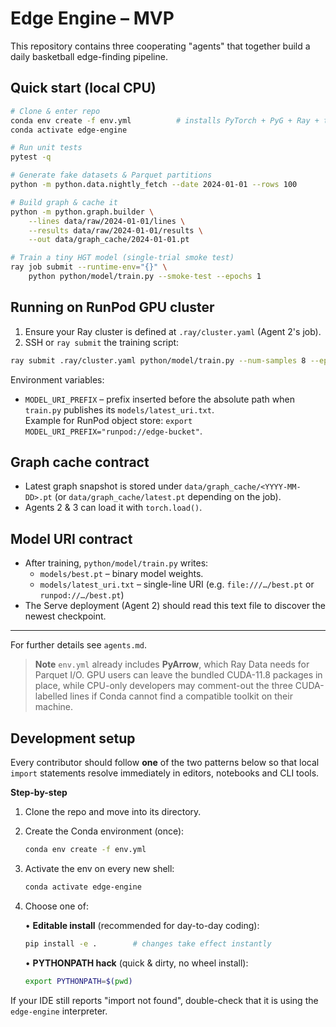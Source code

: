 # Edge Engine – MVP

This repository contains three cooperating "agents" that together build a daily
basketball edge-finding pipeline.

## Quick start (local CPU)
```bash
# Clone & enter repo
conda env create -f env.yml          # installs PyTorch + PyG + Ray + tooling
conda activate edge-engine

# Run unit tests
pytest -q

# Generate fake datasets & Parquet partitions
python -m python.data.nightly_fetch --date 2024-01-01 --rows 100

# Build graph & cache it
python -m python.graph.builder \
    --lines data/raw/2024-01-01/lines \
    --results data/raw/2024-01-01/results \
    --out data/graph_cache/2024-01-01.pt

# Train a tiny HGT model (single-trial smoke test)
ray job submit --runtime-env="{}" \
    python python/model/train.py --smoke-test --epochs 1
```

## Running on RunPod GPU cluster
1. Ensure your Ray cluster is defined at `.ray/cluster.yaml` (Agent 2's job).  
2. SSH or `ray submit` the training script:
```bash
ray submit .ray/cluster.yaml python/model/train.py --num-samples 8 --epochs 3
```
Environment variables:
* `MODEL_URI_PREFIX` – prefix inserted before the absolute path when
  `train.py` publishes its `models/latest_uri.txt`.  
  Example for RunPod object store: `export MODEL_URI_PREFIX="runpod://edge-bucket"`.

## Graph cache contract
* Latest graph snapshot is stored under `data/graph_cache/<YYYY-MM-DD>.pt` (or
  `data/graph_cache/latest.pt` depending on the job).  
* Agents 2 & 3 can load it with `torch.load()`.

## Model URI contract
* After training, `python/model/train.py` writes:  
  * `models/best.pt` – binary model weights.  
  * `models/latest_uri.txt` – single-line URI (e.g. `file:///…/best.pt` or
    `runpod://…/best.pt`)
* The Serve deployment (Agent 2) should read this text file to discover the
  newest checkpoint.

---
For further details see `agents.md`.

> **Note**
> `env.yml` already includes **PyArrow**, which Ray Data needs for Parquet I/O.
> GPU users can leave the bundled CUDA-11.8 packages in place, while CPU-only
> developers may comment-out the three CUDA-labelled lines if Conda cannot find
> a compatible toolkit on their machine.

## Development setup
Every contributor should follow **one** of the two patterns below so that local
`import` statements resolve immediately in editors, notebooks and CLI tools.

**Step-by-step**

1. Clone the repo and move into its directory.  
2. Create the Conda environment (once):

   ```bash
   conda env create -f env.yml
   ```

3. Activate the env on every new shell:

   ```bash
   conda activate edge-engine
   ```

4. Choose one of:

   • **Editable install** (recommended for day-to-day coding):

   ```bash
   pip install -e .        # changes take effect instantly
   ```

   • **PYTHONPATH hack** (quick & dirty, no wheel install):

   ```bash
   export PYTHONPATH=$(pwd)
   ```

If your IDE still reports "import not found", double-check that it is using
the `edge-engine` interpreter.

```bash